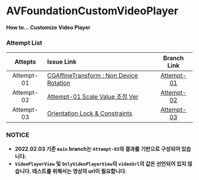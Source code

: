# AVFoundationCustomVideoPlayer
**How to... Customize Video Player**

### Attempt List
|Attepts|Issue Link|Branch Link|
|:---:|:---|:---:|
|Attempt-01|[CGAffineTransform : Non Device Rotation](https://github.com/jeong-hyeonHwang/AVFoundationCustomVideoPlayer/issues/1)|[Attempt-01](https://github.com/jeong-hyeonHwang/AVFoundationCustomVideoPlayer/tree/Attempt-01)|
|Attempt-02|[Attempt-01 Scale Value 조정 Ver](https://github.com/jeong-hyeonHwang/AVFoundationCustomVideoPlayer/issues/2)|[Attempt-02](https://github.com/jeong-hyeonHwang/AVFoundationCustomVideoPlayer/tree/Attempt-02)|
|Attempt-03|[Orientation Lock & Constraints](https://github.com/jeong-hyeonHwang/AVFoundationCustomVideoPlayer/issues/3)|[Attempt-03](https://github.com/jeong-hyeonHwang/AVFoundationCustomVideoPlayer/tree/Attempt-03)|


### NOTICE
- **2022.02.03 기준 `main` branch는 `Attempt-03`의 결과를 기반으로 구성되어 있습니다.**
- **`VideoPlayerView` 및 `OnlyVideoPlayerView`의 `videoUrl`의 값은 선언되어 있지 않습니다. 테스트를 위해서는 영상의 url이 필요합니다.**
